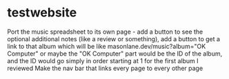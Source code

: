 # testwebsite
Port the music spreadsheet to its own page - add a button to see the optional additional notes (like a review or something), add a button to get a link to that album which will be like masonlane.dev/music?album="OK Computer" or maybe the "OK Computer" part would be the ID of the album, and the ID would go simply in order starting at 1 for the first album I reviewed
Make the nav bar that links every page to every other page